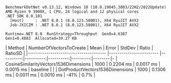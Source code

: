 ```

BenchmarkDotNet v0.13.12, Windows 10 (10.0.19045.3803/22H2/2022Update)
AMD Ryzen 9 3900X, 1 CPU, 24 logical and 12 physical cores
.NET SDK 8.0.101
  [Host]     : .NET 8.0.1 (8.0.123.58001), X64 RyuJIT AVX2
  Job-JXICZM : .NET 8.0.1 (8.0.123.58001), X64 RyuJIT AVX2

Runtime=.NET 8.0  RunStrategy=Throughput  Gen0=4.6387  
Gen1=0.4883  Allocated=39.27 KB  

```
| Method                                | NumberOfVectorsToCreate | Mean      | Error     | StdDev    | Ratio    | RatioSD | 
|-------------------------------------- |------------------------ |----------:|----------:|----------:|---------:|--------:|-
| CosineSimilarityVectors1536Dimensions | 1000                    | 0.2204 ms | 0.0017 ms | 0.0015 ms | baseline |         | 
| DotProductVectors1536Dimensions       | 1000                    | 0.1306 ms | 0.0011 ms | 0.0010 ms |     -41% |    0.7% | 
